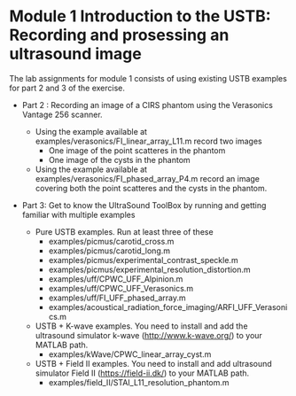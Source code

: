 # Module 1 Introduction to the USTB: Recording and prosessing an ultrasound image

The lab assignments for module 1 consists of using existing USTB examples for part 2 and 3 of the exercise.

+ Part 2 : Recording an image of a CIRS phantom using the Verasonics Vantage 256 scanner. 
	+ Using the example available at examples/verasonics/FI_linear_array_L11.m record two images
		+ One image of the point scatteres in the phantom
		+ One image of the cysts in the phantom
	+ Using the example available at examples/verasonics/FI_phased_array_P4.m record an image covering both the point scatteres and the cysts in the phantom.
	
+ Part 3: Get to know the UltraSound ToolBox by running and getting familiar with multiple examples 
	+ Pure USTB examples. Run at least three of these
		+ examples/picmus/carotid_cross.m
		+ examples/picmus/carotid_long.m
		+ examples/picmus/experimental_contrast_speckle.m
		+ examples/picmus/experimental_resolution_distortion.m
		+ examples/uff/CPWC_UFF_Alpinion.m
		+ examples/uff/CPWC_UFF_Verasonics.m
		+ examples/uff/FI_UFF_phased_array.m
		+ examples/acoustical_radiation_force_imaging/ARFI_UFF_Verasonics.m
	+ USTB + K-wave examples. You need to install and add the ultrasound simulator k-wave (http://www.k-wave.org/) to your MATLAB path.
		+ examples/kWave/CPWC_linear_array_cyst.m
	+ USTB + Field II examples. You need to install and add ultrasound simulator Field II (https://field-ii.dk/) to your MATLAB path.
		+ examples/field_II/STAI_L11_resolution_phantom.m
		
		